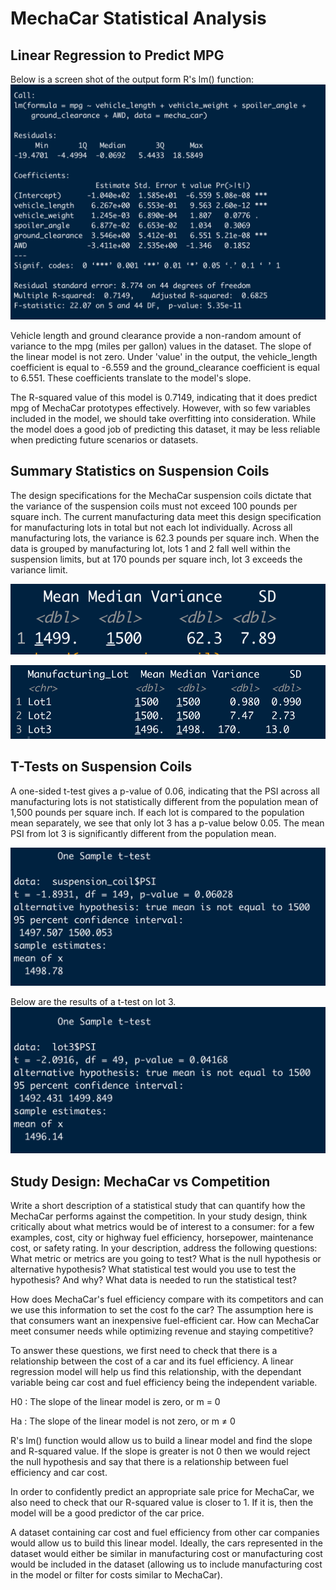 # MechaCar Statistical Analysis

## Linear Regression to Predict MPG

Below is a screen shot of the output form R's lm() function: 
![multiple_linear_regression_screenshot.png](https://github.com/charliuden/MechaCar_Statistical_Analysis/blob/main/images/multiple_linear_regression_screenshot.png)

Vehicle length and ground clearance provide a non-random amount of variance to the mpg (miles per gallon) values in the dataset. The slope of the linear model is not zero. Under 'value' in the output, the vehicle_length coefficient is equal to -6.559 and the ground_clearance coefficient is equal to 6.551. These coefficients translate to the model's slope. 

The R-squared value of this model is 0.7149, indicating that it does predict mpg of MechaCar prototypes effectively. However, with so few variables included in the model, we should take overfitting into consideration. While the model does a good job of predicting this dataset, it may be less reliable when predicting future scenarios or datasets. 

## Summary Statistics on Suspension Coils

The design specifications for the MechaCar suspension coils dictate that the variance of the suspension coils must not exceed 100 pounds per square inch. The current manufacturing data meet this design specification for manufacturing lots in total but not each lot individually. Across all manufacturing lots, the variance is 62.3 pounds per square inch. When the data is grouped by manufacturing lot, lots 1 and 2 fall well within the suspension limits, but at 170 pounds per square inch, lot 3 exceeds the variance limit. 

![total_summary_screenshot.png](https://github.com/charliuden/MechaCar_Statistical_Analysis/blob/main/images/total_summary_screenshot.png)

![lot_summary_screenshot.png](https://github.com/charliuden/MechaCar_Statistical_Analysis/blob/main/images/lot_summary_screenshot.png)

## T-Tests on Suspension Coils

A one-sided t-test gives a p-value of 0.06, indicating that the PSI across all manufacturing lots is not statistically different from the population mean of 1,500 pounds per square inch. If each lot is compared to the population mean separately, we see that only lot 3 has a p-value below 0.05. The mean PSI from lot 3 is significantly different from the population mean. 

![one-sided-t-test_screenshot.png](https://github.com/charliuden/MechaCar_Statistical_Analysis/blob/main/images/one-sided-t-test_screenshot.png)

Below are the results of a t-test on lot 3. 
![lot3-t-test_screenshot.png](https://github.com/charliuden/MechaCar_Statistical_Analysis/blob/main/images/lot3-t-test_screenshot.png)

## Study Design: MechaCar vs Competition

Write a short description of a statistical study that can quantify how the MechaCar performs against the competition. In your study design, think critically about what metrics would be of interest to a consumer: for a few examples, cost, city or highway fuel efficiency, horsepower, maintenance cost, or safety rating.
In your description, address the following questions:
What metric or metrics are you going to test?
What is the null hypothesis or alternative hypothesis?
What statistical test would you use to test the hypothesis? And why?
What data is needed to run the statistical test?

How does MechaCar's fuel efficiency compare with its competitors and can we use this information to set the cost fo the car? The assumption here is that consumers want an inexpensive fuel-efficient car. How can MechaCar meet consumer needs while optimizing revenue and staying competitive? 

To answer these questions, we first need to check that there is a relationship between the cost of a car and its fuel efficiency. A linear regression model will help us find this relationship, with the dependant variable being car cost and fuel efficiency being the independent variable.

H0 : The slope of the linear model is zero, or m = 0

Ha : The slope of the linear model is not zero, or m ≠ 0

R's lm() function would allow us to build a linear model and find the slope and R-squared value. If the slope is greater is not 0 then we would reject the null hypothesis and say that there is a relationship between fuel efficiency and car cost. 

In order to confidently predict an appropriate sale price for MechaCar, we also need to check that our R-squared value is closer to 1. If it is, then the model will be a good predictor of the car price. 

A dataset containing car cost and fuel efficiency from other car companies would allow us to build this linear model.  Ideally, the cars represented in the dataset would either be similar in manufacturing cost or manufacturing cost would be included in the dataset (allowing us to include manufacturing cost in the model or filter for costs similar to MechaCar). 












